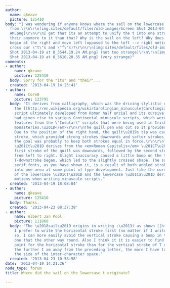 ```yaml
---
author:
  name: qkeave
  picture: 125410
body: "I was wondering if anyone knows where the sail on the lowercase t originated
  from.\r\n\r\n[img:sites/default/files/old-images/Screen Shot 2013-04-19 at 8_4418.17.02
  AM.png]\r\n\r\nI get that its an attempt to unify the t into one stroke, but is
  their anymore to it than that? Why is the sail on the left? Why does the stroke
  begin at the right and move left (opposed to the left --> right motion we use to
  cross our \"t\"s and \"f\"s)?\r\n\r\n[img:sites/default/files/old-images/Screen
  Shot 2013-04-19 at 8_3544.19.24 AM.png] (not too strange)\r\n\r\n[img:sites/default/files/old-images/Screen
  Shot 2013-04-19 at 8_5610.20.35 AM.png] (very strange)"
comments:
- author:
    name: qkeave
    picture: 125410
  body: Sorry for the "its" and "their"...
  created: '2013-04-19 14:25:41'
- author:
    name: Core0
    picture: 123795
  body: "It derives from calligraphy, which was the driving stylistic element for
    the [[http://en.wikipedia.org/wiki/Carolingian_minuscule|Carolingian Miniscule]]:\r\n\r\n<em>\u201CThe
    script ultimately developed from Roman half uncial and its cursive version, which
    had given rise to various Continental minuscule scripts, which were combined with
    features from the \"Insular\" scripts that were being used in Irish and English
    monasteries.\u201D</em>\r\n\r\nThe quill pen was cut so it provided a flat area.
    Due to the position of the right hand, the quilt\u2019s tip was causing an angled
    stroke, which provided strong strokes downwards and softer strokes sideways, although
    the goal was probably to keep both strokes equal in force.\r\n\r\nThe minuscle
    \u201Ct\u201D derives from the <em>Roman Capitalis</em> \u201CT\u201D, and the
    first stroke of the quill was downwards, followed by the second stroke sideways
    from left to right. Slight inaccuracy caused a little bump on the top where the
    T-downstroke began, which led to the slightly crossed shape. The sail shape in
    serif fonts, as you have shown it, is a result of both angled strokes melting
    into one area at some point of type development. Just like the curve at the bottom
    of the lowercase \u201Ct\u201D and the lowercase \u201Ca\u201D derives from swift
    motions when writing minuscule scripts."
  created: '2013-04-19 18:08:04'
- author:
    name: qkeave
    picture: 125410
  body: Thanks.
  created: '2013-04-23 08:37:38'
- author:
    name: Albert Jan Pool
    picture: 111860
  body: "The \u2018sail\u2019 origins in writing :\u2013) as shown [[http://www.flickr.com/photos/albert-jan_pool/8674982388/in/set-72157629679838154/|here]].
    I prefer to write the horizontal stroke first (no matter if I write T or t). Doing
    so, I can more easily avoid the vertical stroke causing a bump in the horizontal
    one that the other way round. Also I think it it is easier to find the right starting
    point for the horizontal stroke than for the vertical stroke of T or t, because
    the further I am away from the preceding letter, the more I have to guess about
    the size of the inter-character space."
  created: '2013-04-23 10:58:58'
date: '2013-04-19 14:21:26'
node_type: forum
title: Where did the sail on the lowercase t originate?

---
```

